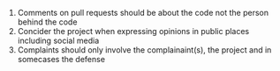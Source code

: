 1. Comments on pull requests should be about the code not the person behind the code
2. Concider the project when expressing opinions in public places including social media
3. Complaints should only involve the complainaint(s), the project and in somecases the defense
